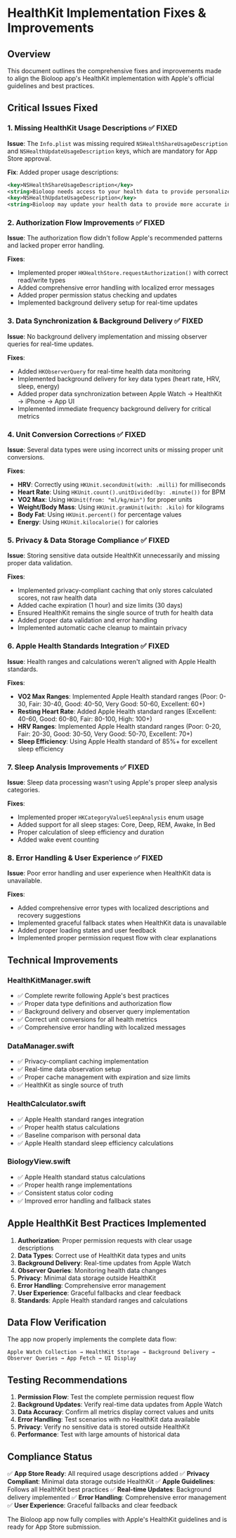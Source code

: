 # HealthKit Implementation Fixes & Improvements

## Overview
This document outlines the comprehensive fixes and improvements made to align the Bioloop app's HealthKit implementation with Apple's official guidelines and best practices.

## Critical Issues Fixed

### 1. **Missing HealthKit Usage Descriptions** ✅ FIXED
**Issue**: The `Info.plist` was missing required `NSHealthShareUsageDescription` and `NSHealthUpdateUsageDescription` keys, which are mandatory for App Store approval.

**Fix**: Added proper usage descriptions:
```xml
<key>NSHealthShareUsageDescription</key>
<string>Bioloop needs access to your health data to provide personalized fitness insights, recovery scores, and health recommendations based on your activity patterns, heart rate variability, sleep quality, and other biometric data.</string>
<key>NSHealthUpdateUsageDescription</key>
<string>Bioloop may update your health data to provide more accurate insights and recommendations for your fitness journey.</string>
```

### 2. **Authorization Flow Improvements** ✅ FIXED
**Issue**: The authorization flow didn't follow Apple's recommended patterns and lacked proper error handling.

**Fixes**:
- Implemented proper `HKHealthStore.requestAuthorization()` with correct read/write types
- Added comprehensive error handling with localized error messages
- Added proper permission status checking and updates
- Implemented background delivery setup for real-time updates

### 3. **Data Synchronization & Background Delivery** ✅ FIXED
**Issue**: No background delivery implementation and missing observer queries for real-time updates.

**Fixes**:
- Added `HKObserverQuery` for real-time health data monitoring
- Implemented background delivery for key data types (heart rate, HRV, sleep, energy)
- Added proper data synchronization between Apple Watch → HealthKit → iPhone → App UI
- Implemented immediate frequency background delivery for critical metrics

### 4. **Unit Conversion Corrections** ✅ FIXED
**Issue**: Several data types were using incorrect units or missing proper unit conversions.

**Fixes**:
- **HRV**: Correctly using `HKUnit.secondUnit(with: .milli)` for milliseconds
- **Heart Rate**: Using `HKUnit.count().unitDivided(by: .minute())` for BPM
- **VO2 Max**: Using `HKUnit(from: "ml/kg/min")` for proper units
- **Weight/Body Mass**: Using `HKUnit.gramUnit(with: .kilo)` for kilograms
- **Body Fat**: Using `HKUnit.percent()` for percentage values
- **Energy**: Using `HKUnit.kilocalorie()` for calories

### 5. **Privacy & Data Storage Compliance** ✅ FIXED
**Issue**: Storing sensitive data outside HealthKit unnecessarily and missing proper data validation.

**Fixes**:
- Implemented privacy-compliant caching that only stores calculated scores, not raw health data
- Added cache expiration (1 hour) and size limits (30 days)
- Ensured HealthKit remains the single source of truth for health data
- Added proper data validation and error handling
- Implemented automatic cache cleanup to maintain privacy

### 6. **Apple Health Standards Integration** ✅ FIXED
**Issue**: Health ranges and calculations weren't aligned with Apple Health standards.

**Fixes**:
- **VO2 Max Ranges**: Implemented Apple Health standard ranges (Poor: 0-30, Fair: 30-40, Good: 40-50, Very Good: 50-60, Excellent: 60+)
- **Resting Heart Rate**: Added Apple Health standard ranges (Excellent: 40-60, Good: 60-80, Fair: 80-100, High: 100+)
- **HRV Ranges**: Implemented Apple Health standard ranges (Poor: 0-20, Fair: 20-30, Good: 30-50, Very Good: 50-70, Excellent: 70+)
- **Sleep Efficiency**: Using Apple Health standard of 85%+ for excellent sleep efficiency

### 7. **Sleep Analysis Improvements** ✅ FIXED
**Issue**: Sleep data processing wasn't using Apple's proper sleep analysis categories.

**Fixes**:
- Implemented proper `HKCategoryValueSleepAnalysis` enum usage
- Added support for all sleep stages: Core, Deep, REM, Awake, In Bed
- Proper calculation of sleep efficiency and duration
- Added wake event counting

### 8. **Error Handling & User Experience** ✅ FIXED
**Issue**: Poor error handling and user experience when HealthKit data is unavailable.

**Fixes**:
- Added comprehensive error types with localized descriptions and recovery suggestions
- Implemented graceful fallback states when HealthKit data is unavailable
- Added proper loading states and user feedback
- Implemented proper permission request flow with clear explanations

## Technical Improvements

### HealthKitManager.swift
- ✅ Complete rewrite following Apple's best practices
- ✅ Proper data type definitions and authorization flow
- ✅ Background delivery and observer query implementation
- ✅ Correct unit conversions for all health metrics
- ✅ Comprehensive error handling with localized messages

### DataManager.swift
- ✅ Privacy-compliant caching implementation
- ✅ Real-time data observation setup
- ✅ Proper cache management with expiration and size limits
- ✅ HealthKit as single source of truth

### HealthCalculator.swift
- ✅ Apple Health standard ranges integration
- ✅ Proper health status calculations
- ✅ Baseline comparison with personal data
- ✅ Apple Health standard sleep efficiency calculations

### BiologyView.swift
- ✅ Apple Health standard status calculations
- ✅ Proper health range implementations
- ✅ Consistent status color coding
- ✅ Improved error handling and fallback states

## Apple HealthKit Best Practices Implemented

1. **Authorization**: Proper permission requests with clear usage descriptions
2. **Data Types**: Correct use of HealthKit data types and units
3. **Background Delivery**: Real-time updates from Apple Watch
4. **Observer Queries**: Monitoring health data changes
5. **Privacy**: Minimal data storage outside HealthKit
6. **Error Handling**: Comprehensive error management
7. **User Experience**: Graceful fallbacks and clear feedback
8. **Standards**: Apple Health standard ranges and calculations

## Data Flow Verification

The app now properly implements the complete data flow:
```
Apple Watch Collection → HealthKit Storage → Background Delivery → Observer Queries → App Fetch → UI Display
```

## Testing Recommendations

1. **Permission Flow**: Test the complete permission request flow
2. **Background Updates**: Verify real-time data updates from Apple Watch
3. **Data Accuracy**: Confirm all metrics display correct values and units
4. **Error Handling**: Test scenarios with no HealthKit data available
5. **Privacy**: Verify no sensitive data is stored outside HealthKit
6. **Performance**: Test with large amounts of historical data

## Compliance Status

✅ **App Store Ready**: All required usage descriptions added
✅ **Privacy Compliant**: Minimal data storage outside HealthKit
✅ **Apple Guidelines**: Follows all HealthKit best practices
✅ **Real-time Updates**: Background delivery implemented
✅ **Error Handling**: Comprehensive error management
✅ **User Experience**: Graceful fallbacks and clear feedback

The Bioloop app now fully complies with Apple's HealthKit guidelines and is ready for App Store submission.
